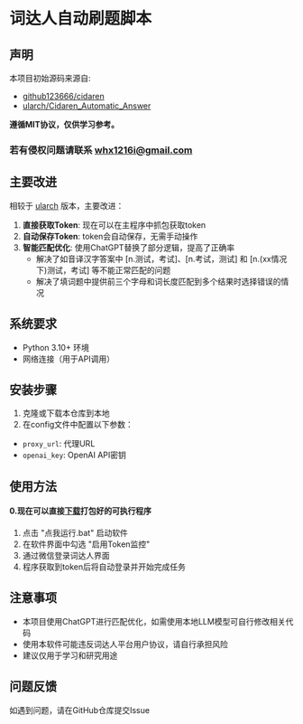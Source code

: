 # 词达人自动刷题脚本

## 声明

本项目初始源码来源自:
- [github123666/cidaren](https://github.com/github123666/cidaren)
- [ularch/Cidaren_Automatic_Answer](https://github.com/ularch/Cidaren_Automatic_Answer)

**遵循MIT协议，仅供学习参考。**

### **若有侵权问题请联系 whx1216i@gmail.com**

## 主要改进

相较于 [ularch](https://github.com/ularch/Cidaren_Automatic_Answer/commits?author=ularch) 版本，主要改进：

1. **直接获取Token**: 现在可以在主程序中抓包获取token
2. **自动保存Token**: token会自动保存，无需手动操作
3. **智能匹配优化**: 使用ChatGPT替换了部分逻辑，提高了正确率
   - 解决了如音译汉字答案中 [n.测试，考试]、[n.考试，测试] 和 [n.(xx情况下)测试，考试] 等不能正常匹配的问题
   - 解决了填词题中提供前三个字母和词长度匹配到多个结果时选择错误的情况

## 系统要求

- Python 3.10+ 环境
- 网络连接（用于API调用）

## 安装步骤

1. 克隆或下载本仓库到本地
2. 在config文件中配置以下参数：

- `proxy_url`: 代理URL
- `openai_key`: OpenAI API密钥

## 使用方法

#### 0.现在可以直接[下载](https://github.com/whx1216/Cidaren_auto_plus/releases/latest)打包好的可执行程序
1. 点击 "点我运行.bat" 启动软件
2. 在软件界面中勾选 "启用Token监控"
3. 通过微信登录词达人界面
4. 程序获取到token后将自动登录并开始完成任务

## 注意事项

- 本项目使用ChatGPT进行匹配优化，如需使用本地LLM模型可自行修改相关代码
- 使用本软件可能违反词达人平台用户协议，请自行承担风险
- 建议仅用于学习和研究用途

## 问题反馈

如遇到问题，请在GitHub仓库提交Issue
